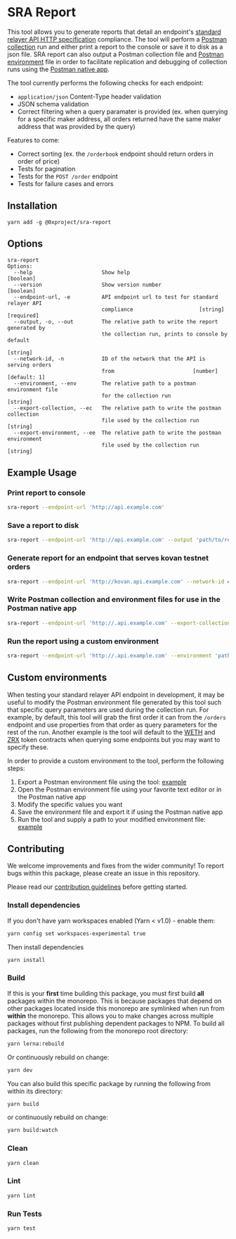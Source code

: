 # SRA Report

This tool allows you to generate reports that detail an endpoint's [standard relayer API HTTP specification](https://github.com/0xProject/standard-relayer-api/blob/master/http/v0.md) compliance. The tool will perform a [Postman collection](https://www.getpostman.com/docs/v6/postman/collections/creating_collections) run and either print a report to the console or save it to disk as a json file. SRA report can also output a Postman collection file and [Postman environment](https://www.getpostman.com/docs/v6/postman/environments_and_globals/manage_environments) file in order to facilitate replication and debugging of collection runs using the [Postman native app](https://www.getpostman.com/docs/v6/postman/launching_postman/installation_and_updates).

The tool currently performs the following checks for each endpoint:

*   `application/json` Content-Type header validation
*   JSON schema validation
*   Correct filtering when a query paramater is provided (ex. when querying for a specific maker address, all orders returned have the same maker address that was provided by the query)

Features to come:

*   Correct sorting (ex. the `/orderbook` endpoint should return orders in order of price)
*   Tests for pagination
*   Tests for the `POST /order` endpoint
*   Tests for failure cases and errors

## Installation

`yarn add -g @0xproject/sra-report`

## Options

```
sra-report
Options:
  --help                      Show help                                [boolean]
  --version                   Show version number                      [boolean]
  --endpoint-url, -e          API endpoint url to test for standard relayer API
                              compliance                     [string] [required]
  --output, -o, --out         The relative path to write the report generated by
                              the collection run, prints to console by default
                                                                        [string]
  --network-id, -n            ID of the network that the API is serving orders
                              from                         [number] [default: 1]
  --environment, --env        The relative path to a postman environment file
                              for the collection run                    [string]
  --export-collection, --ec   The relative path to write the postman collection
                              file used by the collection run           [string]
  --export-environment, --ee  The relative path to write the postman environment
                              file used by the collection run           [string]
```

## Example Usage

### Print report to console

```bash
sra-report --endpoint-url 'http://api.example.com'
```

### Save a report to disk

```bash
sra-report --endpoint-url 'http://api.example.com' --output 'path/to/report.json'
```

### Generate report for an endpoint that serves kovan testnet orders

```bash
sra-report --endpoint-url 'http://kovan.api.example.com' --network-id 42
```

### Write Postman collection and environment files for use in the Postman native app

```bash
sra-report --endpoint-url 'http://.api.example.com' --export-collection 'path/to/collection.json' --export-environment 'path/to/environment.json'
```

### Run the report using a custom environment

```bash
sra-report --endpoint-url 'http://.api.example.com' --environment 'path/to/custom/environment.json'
```

## Custom environments

When testing your standard relayer API endpoint in development, it may be useful to modify the Postman environment file generated by this tool such that specific query parameters are used during the collection run. For example, by default, this tool will grab the first order it can from the `/orders` endpoint and use properties from that order as query parameters for the rest of the run. Another example is the tool will default to the [WETH](https://etherscan.io/address/0xc02aaa39b223fe8d0a0e5c4f27ead9083c756cc2) and [ZRX](https://etherscan.io/address/0xe41d2489571d322189246dafa5ebde1f4699f498) token contracts when querying some endpoints but you may want to specify these.

In order to provide a custom environment to the tool, perform the following steps:

1.  Export a Postman environment file using the tool: [example](#Write-Postman-collection-and-environment-files-for-use-in-the-Postman-native-app)
2.  Open the Postman environment file using your favorite text editor or in the Postman native app
3.  Modify the specific values you want
4.  Save the environment file and export it if using the Postman native app
5.  Run the tool and supply a path to your modified environment file: [example](#Run-the-report-using-a-custom-environment)

## Contributing

We welcome improvements and fixes from the wider community! To report bugs within this package, please create an issue in this repository.

Please read our [contribution guidelines](../../CONTRIBUTING.md) before getting started.

### Install dependencies

If you don't have yarn workspaces enabled (Yarn < v1.0) - enable them:

```bash
yarn config set workspaces-experimental true
```

Then install dependencies

```bash
yarn install
```

### Build

If this is your **first** time building this package, you must first build **all** packages within the monorepo. This is because packages that depend on other packages located inside this monorepo are symlinked when run from **within** the monorepo. This allows you to make changes across multiple packages without first publishing dependent packages to NPM. To build all packages, run the following from the monorepo root directory:

```bash
yarn lerna:rebuild
```

Or continuously rebuild on change:

```bash
yarn dev
```

You can also build this specific package by running the following from within its directory:

```bash
yarn build
```

or continuously rebuild on change:

```bash
yarn build:watch
```

### Clean

```bash
yarn clean
```

### Lint

```bash
yarn lint
```

### Run Tests

```bash
yarn test
```
